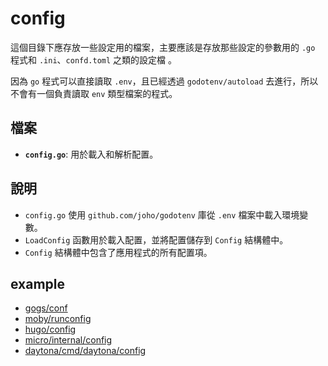 # config

這個目錄下應存放一些設定用的檔案，主要應該是存放那些設定的參數用的 `.go` 程式和 `.ini`、`confd.toml` 之類的設定檔 。

因為 `go` 程式可以直接讀取 `.env`，且已經透過 `godotenv/autoload` 去進行，所以不會有一個負責讀取 `env` 類型檔案的程式。

## 檔案

*   **`config.go`**:  用於載入和解析配置。

## 說明

*   `config.go` 使用 `github.com/joho/godotenv` 庫從 `.env` 檔案中載入環境變數。
*   `LoadConfig` 函數用於載入配置，並將配置儲存到 `Config` 結構體中。
*   `Config` 結構體中包含了應用程式的所有配置項。

## example

* [gogs/conf](https://github.com/gogs/gogs/tree/main/conf)
* [moby/runconfig](https://github.com/moby/moby/tree/master/runconfig)
* [hugo/config](https://github.com/gohugoio/hugo/tree/master/config)
* [micro/internal/config](https://github.com/micro/micro/tree/master/internal/config)
* [daytona/cmd/daytona/config](https://github.com/daytonaio/daytona/tree/main/cmd/daytona/config)